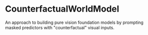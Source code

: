 # CounterfactualWorldModel
An approach to building pure vision foundation models by prompting masked predictors with "counterfactual" visual inputs.

